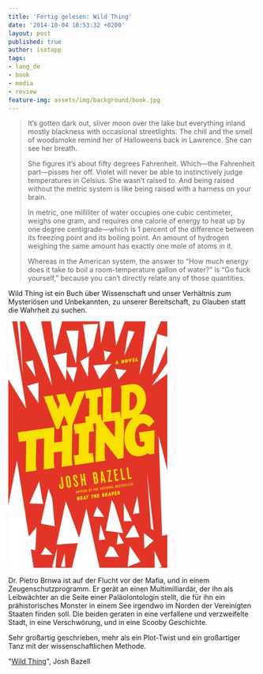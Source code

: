 ```yaml
---
title: 'Fertig gelesen: Wild Thing'
date: '2014-10-04 18:53:32 +0200'
layout: post
published: true
author: isotopp
tags:
- lang_de
- book
- media
- review
feature-img: assets/img/background/book.jpg
---
```

>It’s gotten dark out, sliver moon over the lake but everything inland mostly blackness with occasional streetlights. The chill and the smell of woodsmoke remind her of Halloweens back in Lawrence. She can see her breath.
>
> She figures it’s about fifty degrees Fahrenheit. Which—the Fahrenheit part—pisses her off. Violet will never be able to instinctively judge temperatures in Celsius. She wasn’t raised to. And being raised without the metric system is like being raised with a harness on your brain.
>
> In metric, one milliliter of water occupies one cubic centimeter, weighs one gram, and requires one calorie of energy to heat up by one degree centigrade—which is 1 percent of the difference between its freezing point and its boiling point. An amount of hydrogen weighing the same amount has exactly one mole of atoms in it.
> 
> Whereas in the American system, the answer to “How much energy does it take to boil a room-temperature gallon of water?” is “Go fuck yourself,” because you can’t directly relate any of those quantities.

Wild Thing ist ein Buch über Wissenschaft und unser Verhältnis zum Mysteriösen und Unbekannten, zu unserer Bereitschaft, zu Glauben statt die Wahrheit zu suchen.

[![](/uploads/2014/10/wild-thing.jpg)](https://www.amazon.com/Wild-Thing-Novel-Peter-Brown-ebook/dp/B004QZ9PNI)

Dr. Pietro Brnwa ist auf der Flucht vor der Mafia, und in einem Zeugenschutzprogramm. Er gerät an einen Multimilliardär, der ihn als Leibwächter an die Seite einer Paläolontologin stellt, die für ihn ein prähistorisches Monster in einem See irgendwo im Norden der Vereinigten Staaten finden soll. Die beiden geraten in eine verfallene und verzweifelte Stadt, in eine Verschwörung, und in eine Scooby Geschichte.

Sehr großartig geschrieben, mehr als ein Plot-Twist und ein großartiger Tanz mit der wissenschaftlichen Methode.

"[Wild Thing](https://www.amazon.com/Wild-Thing-Novel-Peter-Brown-ebook/dp/B004QZ9PNI)", Josh Bazell
